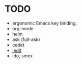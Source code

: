 # TODO
* ergonomic Emacs key binding.
 * org-mode
 * helm 
 * ask (full-ask) 
 * cedet
 * [iedit](https://github.com/eproxus/emacs-iedit)
 * ido, smex
